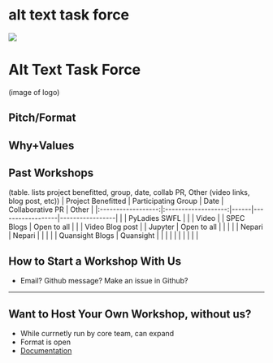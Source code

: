 # alt text task force 

![](https://c.tenor.com/6omVw7_jl7AAAAAC/tmnt-michelangelo.gif)
# Alt Text Task Force
(image of logo)

## Pitch/Format

## Why+Values

## Past Workshops
(table. lists project benefitted, group, date, collab PR, Other (video links, blog post, etc))
| Project Benefitted | Participating Group | Date | Collaborative PR | Other           |
|:------------------:|:-------------------:|------|------------------|-----------------|
|                    | PyLadies SWFL       |      |                  | Video           |
| SPEC Blogs         | Open to all         |      |                  | Video Blog post |
| Jupyter            | Open to all         |      |                  |                 |
| Nepari             | Nepari              |      |                  |                 |
| Quansight Blogs    | Quansight           |      |                  |                 |
|                    |                     |      |                  |                 |

## How to Start a Workshop With Us
- Email? Github message? Make an issue in Github?

---
## Want to Host Your Own Workshop, without us?
- While currnetly run by core team, can expand 
- Format is open
- [Documentation](https://github.com/isabela-pf/a11y-events/tree/main/workshop-resources/alt-text)

